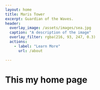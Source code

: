 ```yaml
---
layout: home 
title: Maris Tower
excerpt: Guardian of the Waves.
header:
  overlay_image: /assets/images/sea.jpg
  caption: "A description of the image"
  overlay_filter: rgba(216, 93, 247, 0.3)
  actions:
    - label: "Learn More"
      url: /about
  
---
```


# This my home page  
